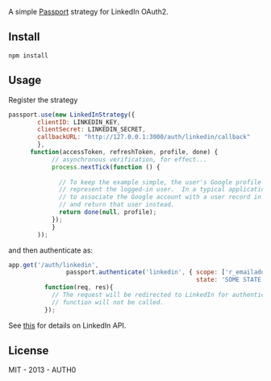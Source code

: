 A simple [Passport](http://passportjs.org/) strategy for LinkedIn OAuth2.

## Install

	npm install 

## Usage

Register the strategy

~~~javascript
passport.use(new LinkedInStrategy({
    	clientID: LINKEDIN_KEY,
    	clientSecret: LINKEDIN_SECRET,
    	callbackURL: "http://127.0.0.1:3000/auth/linkedin/callback"
  		},
	  function(accessToken, refreshToken, profile, done) {
	    	// asynchronous verification, for effect...
		    process.nextTick(function () {
		      
		      // To keep the example simple, the user's Google profile is returned to
		      // represent the logged-in user.  In a typical application, you would want
		      // to associate the Google account with a user record in your database,
		      // and return that user instead.
		      return done(null, profile);
		    });
	  		}
		));
~~~

and then authenticate as:

~~~javascript
app.get('/auth/linkedin',
                passport.authenticate('linkedin', { scope: ['r_emailaddress', 'r_basicprofile'],
                                                    state: 'SOME STATE'  }),
		  function(req, res){
		    // The request will be redirected to LinkedIn for authentication, so this
		    // function will not be called.
		  });

~~~

See [this](http://developer.linkedin.com/) for details on LinkedIn API.

## License

MIT - 2013 - AUTH0
